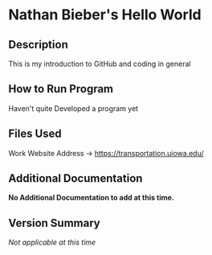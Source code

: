 
# Nathan Bieber's Hello World
## Description
This is my introduction to GitHub and coding in general
## How to Run Program
Haven't quite Developed a program yet
## Files Used
Work Website Address -> https://transportation.uiowa.edu/
## Additional Documentation
**No Additional Documentation to add at this time.**
## Version Summary
*Not applicable at this time*
